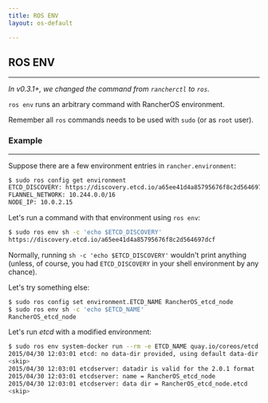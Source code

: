 ```yaml
---
title: ROS ENV
layout: os-default

---
```


## ROS ENV
---
_In v0.3.1+, we changed the command from `rancherctl` to `ros`._

`ros env` runs an arbitrary command with RancherOS environment. 

Remember all `ros` commands needs to be used with `sudo` (or as `root` user). 

### Example
---
Suppose there are a few environment entries in `rancher.environment`: 

```sh
$ sudo ros config get environment 
ETCD_DISCOVERY: https://discovery.etcd.io/a65ee41d4a85795676f8c2d564697dcf
FLANNEL_NETWORK: 10.244.0.0/16
NODE_IP: 10.0.2.15
```

Let's run a command with that environment using `ros env`: 

```sh
$ sudo ros env sh -c 'echo $ETCD_DISCOVERY'
https://discovery.etcd.io/a65ee41d4a85795676f8c2d564697dcf
```

Normally, running `sh -c 'echo $ETCD_DISCOVERY'` wouldn't print anything 
(unless, of course, you had `ETCD_DISCOVERY` in your shell environment by any chance).

Let's try something else:

```sh
$ sudo ros config set environment.ETCD_NAME RancherOS_etcd_node
$ sudo ros env sh -c 'echo $ETCD_NAME'
RancherOS_etcd_node
```

Let's run _etcd_ with a modified environment:

```sh
$ sudo ros env system-docker run --rm -e ETCD_NAME quay.io/coreos/etcd:v2.0.10
2015/04/30 12:03:01 etcd: no data-dir provided, using default data-dir ./RancherOS_etcd_node.etcd
<skip>
2015/04/30 12:03:01 etcdserver: datadir is valid for the 2.0.1 format
2015/04/30 12:03:01 etcdserver: name = RancherOS_etcd_node
2015/04/30 12:03:01 etcdserver: data dir = RancherOS_etcd_node.etcd
<skip>
```

<br>



